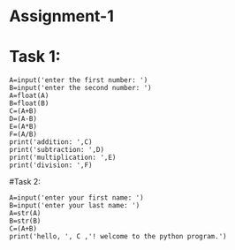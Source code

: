 # Assignment-1
# Task 1:

    A=input('enter the first number: ')
    B=input('enter the second number: ')
    A=float(A)
    B=float(B)
    C=(A+B)
    D=(A-B)
    E=(A*B)
    F=(A/B)
    print('addition: ',C)
    print('subtraction: ',D)
    print('multiplication: ',E)
    print('division: ',F)
#Task 2:

    A=input('enter your first name: ')
    B=input('enter your last name: ')
    A=str(A)
    B=str(B)
    C=(A+B)
    print('hello, ', C ,'! welcome to the python program.')
   

